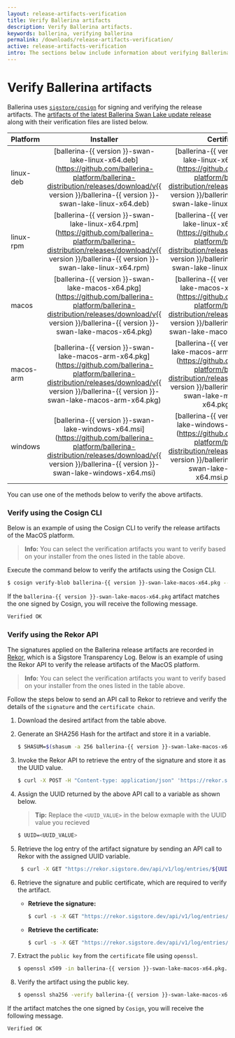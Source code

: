 ```yaml
---
layout: release-artifacts-verification
title: Verify Ballerina artifacts
description: Verify Ballerina artifacts.
keywords: ballerina, verifying ballerina
permalink: /downloads/release-artifacts-verification/
active: release-artifacts-verification
intro: The sections below include information about verifying Ballerina artifacts.
---
```



# Verify Ballerina artifacts

Ballerina uses [`sigstore/cosign`](https://github.com/sigstore/cosign) for signing and verifying the release artifacts. The [artifacts of the latest Ballerina Swan Lake update release](/downloads/) along with their verification files are listed below.

| Platform | Installer | Certificate | Signature |
| :-------- | :-------: | :-------: | :-------: |
| linux-deb | [ballerina-{{ version }}-swan-lake-linux-x64.deb](https://github.com/ballerina-platform/ballerina-distribution/releases/download/v{{ version }}/ballerina-{{ version }}-swan-lake-linux-x64.deb) | [ballerina-{{ version }}-swan-lake-linux-x64.deb.pem](https://github.com/ballerina-platform/ballerina-distribution/releases/download/v{{ version }}/ballerina-{{ version }}-swan-lake-linux-x64.deb.pem) | [ballerina-{{ version }}-swan-lake-linux-x64.deb.sig](https://github.com/ballerina-platform/ballerina-distribution/releases/download/v{{ version }}/ballerina-{{ version }}-swan-lake-linux-x64.deb.sig) |
| linux-rpm | [ballerina-{{ version }}-swan-lake-linux-x64.rpm](https://github.com/ballerina-platform/ballerina-distribution/releases/download/v{{ version }}/ballerina-{{ version }}-swan-lake-linux-x64.rpm) | [ballerina-{{ version }}-swan-lake-linux-x64.rpm.pem](https://github.com/ballerina-platform/ballerina-distribution/releases/download/v{{ version }}/ballerina-{{ version }}-swan-lake-linux-x64.rpm.pem) | [ballerina-{{ version }}-swan-lake-linux-x64.rpm.sig](https://github.com/ballerina-platform/ballerina-distribution/releases/download/v{{ version }}/ballerina-{{ version }}-swan-lake-linux-x64.rpm.sig) | 
| macos | [ballerina-{{ version }}-swan-lake-macos-x64.pkg](https://github.com/ballerina-platform/ballerina-distribution/releases/download/v{{ version }}/ballerina-{{ version }}-swan-lake-macos-x64.pkg) | [ballerina-{{ version }}-swan-lake-macos-x64.pkg.pem](https://github.com/ballerina-platform/ballerina-distribution/releases/download/v{{ version }}/ballerina-{{ version }}-swan-lake-macos-x64.pkg.pem) | [ballerina-{{ version }}-swan-lake-macos-x64.pkg.sig](https://github.com/ballerina-platform/ballerina-distribution/releases/download/v{{ version }}/ballerina-{{ version }}-swan-lake-macos-x64.pkg.sig) | 
| macos-arm | [ballerina-{{ version }}-swan-lake-macos-arm-x64.pkg](https://github.com/ballerina-platform/ballerina-distribution/releases/download/v{{ version }}/ballerina-{{ version }}-swan-lake-macos-arm-x64.pkg) | [ballerina-{{ version }}-swan-lake-macos-arm-x64.pkg.pem](https://github.com/ballerina-platform/ballerina-distribution/releases/download/v{{ version }}/ballerina-{{ version }}-swan-lake-macos-arm-x64.pkg.pem) | [ballerina-{{ version }}-swan-lake-macos-arm-x64.pkg.sig](https://github.com/ballerina-platform/ballerina-distribution/releases/download/v{{ version }}/ballerina-{{ version }}-swan-lake-macos-arm-x64.pkg.sig) |
| windows | [ballerina-{{ version }}-swan-lake-windows-x64.msi](https://github.com/ballerina-platform/ballerina-distribution/releases/download/v{{ version }}/ballerina-{{ version }}-swan-lake-windows-x64.msi) | [ballerina-{{ version }}-swan-lake-windows-x64.msi.pem](https://github.com/ballerina-platform/ballerina-distribution/releases/download/v{{ version }}/ballerina-{{ version }}-swan-lake-windows-x64.msi.pkg.pem) | [ballerina-{{ version }}-swan-lake-windows-x64.msi.sig](https://github.com/ballerina-platform/ballerina-distribution/releases/download/v{{ version }}/ballerina-{{ version }}-swan-lake-windows-x64.msi.sig) |

You can use one of the methods below to verify the above artifacts.

### Verify using the Cosign CLI

Below is an example of using the Cosign CLI to verify the release artifacts of the MacOS platform.  

>**Info:** You can select the verification artifacts you want to verify based on your installer from the ones listed in the table above.

Execute the command below to verify the artifacts using the Cosign CLI.

```bash
$ cosign verify-blob ballerina-{{ version }}-swan-lake-macos-x64.pkg --certificate ballerina-{{ version }}-swan-lake-macos-x64.pkg.pem --signature ballerina-{{ version }}-swan-lake-macos-x64.pkg.sig --certificate-identity=https://github.com/ballerina-platform/ballerina-distribution/.github/workflows/publish-release.yml@refs/heads/{{ branch }} --certificate-oidc-issuer=https://token.actions.githubusercontent.com
```

If the `ballerina-{{ version }}-swan-lake-macos-x64.pkg`  artifact matches the one signed by Cosign, you will receive the following message.  

```bash
Verified OK
```

### Verify using the Rekor API

The signatures applied on the Ballerina release artifacts are recorded in [Rekor](https://github.com/sigstore/rekor), which is a Sigstore Transparency Log.  Below is an example of using the Rekor API to verify the release artifacts of the MacOS platform.  

>**Info:** You can select the verification artifacts you want to verify based on your installer from the ones listed in the table above.

Follow the steps below to send an API call to Rekor to retrieve and verify the details of the `signature` and the `certificate chain`.

1. Download the desired artifact from the table above.

2. Generate an SHA256 Hash for the artifact and store it in a variable.

    ```bash
    $ SHASUM=$(shasum -a 256 ballerina-{{ version }}-swan-lake-macos-x64.pkg |awk '{print $1}')
    ```
    
3. Invoke the Rekor API to retrieve the entry of the signature and store it as the UUID value.
 
    ```bash
    $ curl -X POST -H "Content-type: application/json" 'https://rekor.sigstore.dev/api/v1/index/retrieve' --data-raw "{\"hash\":\"sha256:$SHASUM\"}
    ```
    
4. Assign the UUID returned by the above API call to a variable  as shown below.

    > **Tip:** Replace the `<UUID_VALUE>` in the below exmaple with the UUID value you recieved 

    ```bash
    $ UUID=<UUID_VALUE>
    ```

5. Retrieve the log entry of the artifact signature by sending an API call to Rekor with the assigned UUID variable.

     
    ```bash
     $ curl -X GET "https://rekor.sigstore.dev/api/v1/log/entries/${UUID?}"
    ```

6. Retrieve the signature and public certificate, which are required to verify the artifact. 

    -   **Retrieve the signature:**
        
        ```bash
        $ curl -s -X GET "https://rekor.sigstore.dev/api/v1/log/entries/${UUID?} \ | jq -r '.[] | .body' \ | base64 -d |jq -r '.spec .signature .content' \ | base64 -d > ballerina-{{ version }}-swan-lake-macos-x64.pkg.sig
        ```

    -   **Retrieve the certificate:**

        ```bash 
        $ curl -s -X GET "https://rekor.sigstore.dev/api/v1/log/entries/${UUID?}" \ | jq -r '.[] | .body' \ | base64 -d |jq -r '.spec .signature .publicKey .content' \ | base64 -d > ballerina-{{ version }}-swan-lake-macos-x64.pkg.crt
        ```

7. Extract the `public key` from the `certificate` file using `openssl`.

    ```bash
    $ openssl x509 -in ballerina-{{ version }}-swan-lake-macos-x64.pkg.crt -noout -pubkey > ballerina-{{ version }}-swan-lake-macos-x64.pkg.pubkey.crt
    ```

8. Verify the artifact using the public key.
    
    ```bash
    $ openssl sha256 -verify ballerina-{{ version }}-swan-lake-macos-x64.pkg.pubkey.crt -signature ballerina-{{ version }}-swan-lake-macos-x64.pkg.sig ballerina-{{ version }}-swan-lake-macos-x64.pkg
    ```

 If the artifact matches the one signed by `Cosign`, you will receive the following message. 

```bash 
Verified OK
```
